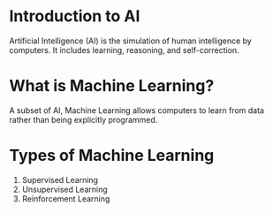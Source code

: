 # Introduction to AI
Artificial Intelligence (AI) is the simulation of human intelligence by computers. It includes learning, reasoning, and self-correction.


# What is Machine Learning?
A subset of AI, Machine Learning allows computers to learn from data rather than being explicitly programmed.

# Types of Machine Learning
1. Supervised Learning
2. Unsupervised Learning
3. Reinforcement Learning
